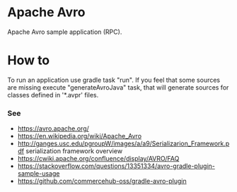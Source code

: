 # Apache Avro
Apache Avro sample application (RPC).

# How to
To run an application use gradle task "run". 
If you feel that some sources are missing execute "generateAvroJava" task, that will generate sources 
for classes defined in '*.avpr' files.

### See
* https://avro.apache.org/
* https://en.wikipedia.org/wiki/Apache_Avro
* http://ganges.usc.edu/pgroupW/images/a/a9/Serializarion_Framework.pdf serialization framework overview
* https://cwiki.apache.org/confluence/display/AVRO/FAQ
* https://stackoverflow.com/questions/13351334/avro-gradle-plugin-sample-usage
* https://github.com/commercehub-oss/gradle-avro-plugin